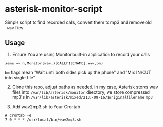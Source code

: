 # asterisk-monitor-script
Simple script to find recorded calls, convert them to mp3 and remove old `.wav` files

## Usage
1. Ensure You are using Monitor built-in application to record your calls
```
same => n,Monitor(wav,${CALLFILENAME}.wav,bm) 
```
`bm` flags mean "Wait until both sides pick up the phone" and "Mix IN/OUT into single file"

2. Clone this repo, adjust paths as needed.
In my case, Asterisk stores wav files into `/var/lib/asterisk/monitor` directory,
we store compressed mp3's in `/var/lib/asterisk/mixed/2137-09-16/$originalfilename.mp3`

3. Add wav2mp3.sh to Your Crontab
```
# crontab -e
7 0 * * * /usr/local/bin/wav2mp3.sh
```
